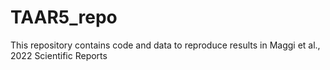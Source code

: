 # TAAR5_repo
This repository contains code and data to reproduce results in Maggi et al., 2022 Scientific Reports 
